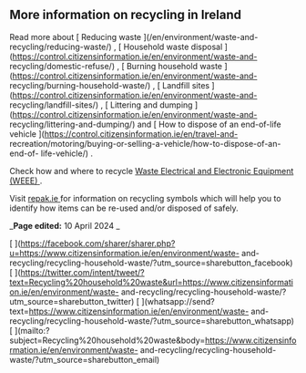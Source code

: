 ##  More information on recycling in Ireland

Read more about [ Reducing waste ](/en/environment/waste-and-
recycling/reducing-waste/) , [ Household waste disposal
](https://control.citizensinformation.ie/en/environment/waste-and-
recycling/domestic-refuse/) , [ Burning household waste
](https://control.citizensinformation.ie/en/environment/waste-and-
recycling/burning-household-waste/) , [ Landfill sites
](https://control.citizensinformation.ie/en/environment/waste-and-
recycling/landfill-sites/) , [ Littering and dumping
](https://control.citizensinformation.ie/en/environment/waste-and-
recycling/littering-and-dumping/) and [ How to dispose of an end-of-life
vehicle ](https://control.citizensinformation.ie/en/travel-and-
recreation/motoring/buying-or-selling-a-vehicle/how-to-dispose-of-an-end-of-
life-vehicle/) .

Check how and where to recycle [ Waste Electrical and Electronic Equipment
(WEEE) ](/en/environment/waste-and-recycling/weee/) .

Visit [ repak.ie ](https://repak.ie/recycling/recycling-symbols) for
information on recycling symbols which will help you to identify how items can
be re-used and/or disposed of safely.

_**Page edited:** 10 April 2024 _

[
](https://facebook.com/sharer/sharer.php?u=https://www.citizensinformation.ie/en/environment/waste-
and-recycling/recycling-household-waste/?utm_source=sharebutton_facebook) [
](https://twitter.com/intent/tweet/?text=Recycling%20household%20waste&url=https://www.citizensinformation.ie/en/environment/waste-
and-recycling/recycling-household-waste/?utm_source=sharebutton_twitter) [
](whatsapp://send?text=https://www.citizensinformation.ie/en/environment/waste-
and-recycling/recycling-household-waste/?utm_source=sharebutton_whatsapp) [
](mailto:?subject=Recycling%20household%20waste&body=https://www.citizensinformation.ie/en/environment/waste-
and-recycling/recycling-household-waste/?utm_source=sharebutton_email) [
](javascript:void\(0\))
